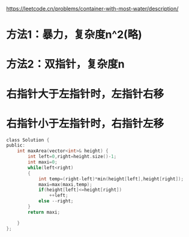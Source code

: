 https://leetcode.cn/problems/container-with-most-water/description/


# 方法1：暴力，复杂度n^2(略)

# 方法2：双指针，复杂度n
# 右指针大于左指针时，左指针右移
# 右指针小于左指针时，右指针左移

```C
class Solution {
public:
    int maxArea(vector<int>& height) {
        int left=0,right=height.size()-1;
        int maxi=0;
        while(left<right)
        {
            int temp=(right-left)*min(height[left],height[right]);
            maxi=max(maxi,temp);
            if(height[left]<=height[right])
                ++left;
            else --right;
        }
        return maxi;

    }
};
```